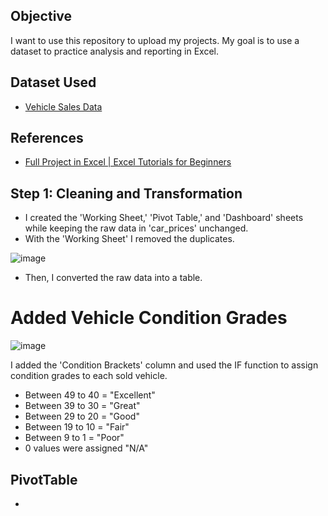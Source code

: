 ## Objective
I want to use this repository to upload my projects.
My goal is to use a dataset to practice analysis and reporting in Excel.  

## Dataset Used 
- [Vehicle Sales Data](https://www.kaggle.com/datasets/syedanwarafridi/vehicle-sales-data)

## References 
- [Full Project in Excel | Excel Tutorials for Beginners](https://www.youtube.com/watch?v=opJgMj1IUrc&ab_channel=AlexTheAnalyst)

## Step 1: Cleaning and Transformation
- I created the 'Working Sheet,' 'Pivot Table,' and 'Dashboard' sheets while keeping the raw data in 'car_prices' unchanged.
- With the 'Working Sheet' I removed the duplicates.

![image](https://github.com/user-attachments/assets/3de1da66-8889-49db-bdad-a7e79a8402b5)

- Then, I converted the raw data into a table. 

# Added Vehicle Condition Grades
![image](https://github.com/user-attachments/assets/d1f1a4d0-c652-46f4-8845-49af8234bf13)


I added the 'Condition Brackets' column and used the IF function to assign condition grades to each sold vehicle.
- Between 49 to 40 = "Excellent" 
- Between 39 to 30 = "Great" 
- Between 29 to 20 = "Good" 
- Between 19 to 10 = "Fair" 
- Between 9 to 1 = "Poor" 
- 0 values were assigned "N/A"

## PivotTable
- 
